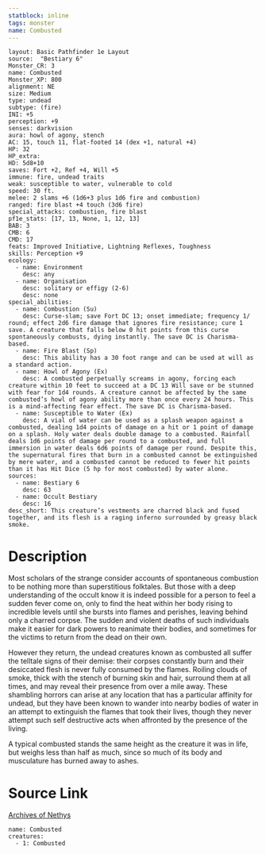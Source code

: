 ```yaml
---
statblock: inline
tags: monster
name: Combusted
---
```

```statblock
layout: Basic Pathfinder 1e Layout
source:  "Bestiary 6"
Monster_CR: 3
name: Combusted
Monster_XP: 800
alignment: NE
size: Medium
type: undead
subtype: (fire)
INI: +5
perception: +9
senses: darkvision
aura: howl of agony, stench
AC: 15, touch 11, flat-footed 14 (dex +1, natural +4)
HP: 32
HP_extra: 
HD: 5d8+10
saves: Fort +2, Ref +4, Will +5
immune: fire, undead traits
weak: susceptible to water, vulnerable to cold
speed: 30 ft.
melee: 2 slams +6 (1d6+3 plus 1d6 fire and combustion)
ranged: fire blast +4 touch (3d6 fire)
special_attacks: combustion, fire blast
pf1e_stats: [17, 13, None, 1, 12, 13]
BAB: 3
CMB: 6
CMD: 17
feats: Improved Initiative, Lightning Reflexes, Toughness
skills: Perception +9
ecology:
  - name: Environment
    desc: any
  - name: Organisation
    desc: solitary or effigy (2-6)
    desc: none
special_abilities:
  - name: Combustion (Su)
    desc: Curse-slam; save Fort DC 13; onset immediate; frequency 1/ round; effect 2d6 fire damage that ignores fire resistance; cure 1 save. A creature that falls below 0 hit points from this curse spontaneously combusts, dying instantly. The save DC is Charisma-based.
  - name: Fire Blast (Sp)
    desc: This ability has a 30 foot range and can be used at will as a standard action.
  - name: Howl of Agony (Ex)
    desc: A combusted perpetually screams in agony, forcing each creature within 10 feet to succeed at a DC 13 Will save or be stunned with fear for 1d4 rounds. A creature cannot be affected by the same combusted’s howl of agony ability more than once every 24 hours. This is a mind-affecting fear effect. The save DC is Charisma-based.
  - name: Susceptible to Water (Ex)
    desc: A vial of water can be used as a splash weapon against a combusted, dealing 1d4 points of damage on a hit or 1 point of damage on a splash. Holy water deals double damage to a combusted. Rainfall deals 1d6 points of damage per round to a combusted, and full immersion in water deals 6d6 points of damage per round. Despite this, the supernatural fires that burn in a combusted cannot be extinguished by mere water, and a combusted cannot be reduced to fewer hit points than it has Hit Dice (5 hp for most combusted) by water alone.
sources:
  - name: Bestiary 6
    desc: 63
  - name: Occult Bestiary
    desc: 16
desc_short: This creature’s vestments are charred black and fused together, and its flesh is a raging inferno surrounded by greasy black smoke.
```
# Description
Most scholars of the strange consider accounts of spontaneous combustion to be nothing more than superstitious folktales. But those with a deep understanding of the occult know it is indeed possible for a person to feel a sudden fever come on, only to find the heat within her body rising to incredible levels until she bursts into flames and perishes, leaving behind only a charred corpse. The sudden and violent deaths of such individuals make it easier for dark powers to reanimate their bodies, and sometimes for the victims to return from the dead on their own. 

However they return, the undead creatures known as combusted all suffer the telltale signs of their demise: their corpses constantly burn and their desiccated flesh is never fully consumed by the flames. Roiling clouds of smoke, thick with the stench of burning skin and hair, surround them at all times, and may reveal their presence from over a mile away. These shambling horrors can arise at any location that has a particular affinity for undead, but they have been known to wander into nearby bodies of water in an attempt to extinguish the flames that took their lives, though they never attempt such self destructive acts when affronted by the presence of the living. 

A typical combusted stands the same height as the creature it was in life, but weighs less than half as much, since so much of its body and musculature has burned away to ashes.
# Source Link
[Archives of Nethys](https://aonprd.com/MonsterDisplay.aspx?ItemName=Combusted)
```encounter-table
name: Combusted
creatures:
  - 1: Combusted
```
